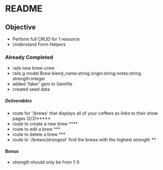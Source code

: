 # README

## Objective
* Perform full CRUD for 1 resource
* Understand Form Helpers

### Already Completed
* rails new brew-crew
* rails g model Brew blend_name:string origin:string notes:string strength:integer
* added 'faker' gem to Gemfile
* created seed data


##### Deliverables
* route for '/brews' that displays all of your coffees as links to their show pages (2/2)*****
* route to create a new brew ****
* route to edit a brew ***
* route to delete a brew ***
* route to '/brews/strongest' find the brews with the highest strength **

#### Bonus
* strength should only be from 1-5
